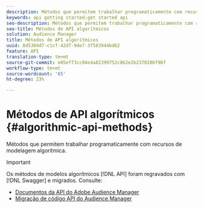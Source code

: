 ```yaml
---
description: Métodos que permitem trabalhar programaticamente com recursos de modelagem algorítmica.
keywords: api getting started;get started api
seo-description: Métodos que permitem trabalhar programaticamente com recursos de modelagem algorítmica.
seo-title: Métodos de API algorítmicos
solution: Audience Manager
title: Métodos de API algorítmicos
uuid: 8d5304d7-c1cf-42df-94e7-3f583944bd62
feature: API
translation-type: tm+mt
source-git-commit: e05eff3cc04e4a82399752c862e2b2370286f96f
workflow-type: tm+mt
source-wordcount: '65'
ht-degree: 23%

---
```



# Métodos de API algorítmicos {#algorithmic-api-methods}

Métodos que permitem trabalhar programaticamente com recursos de modelagem algorítmica.

>[!IMPORTANT]
>
>Os métodos de modelos algorítmicos [!DNL API] foram regravados com [!DNL Swagger] e migrados. Consulte:
>
>* [Documentos da API do Adobe Audience Manager](https://bank.demdex.com/portal/swagger/index.html)
>* [Migração de código API do Audience Manager](../../api/api-swagger-migration.md)